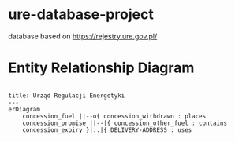 # ure-database-project
database based on https://rejestry.ure.gov.pl/

# Entity Relationship Diagram
```mermaid
---
title: Urząd Regulacji Energetyki
---
erDiagram
    concession_fuel ||--o{ concession_withdrawn : places
    concession_promise ||--|{ concession_other_fuel : contains
    concession_expiry }|..|{ DELIVERY-ADDRESS : uses
```
